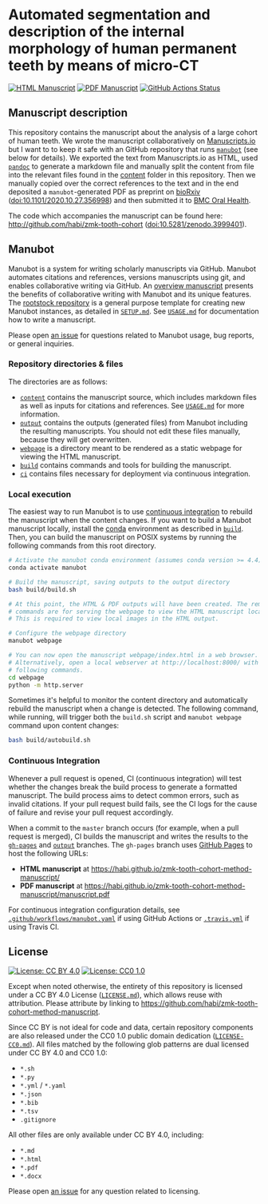 # Automated segmentation and description of the internal morphology of human permanent teeth by means of micro-CT

[![HTML Manuscript](https://img.shields.io/badge/manuscript-HTML-blue.svg)](https://habi.github.io/zmk-tooth-cohort-method-manuscript/)
[![PDF Manuscript](https://img.shields.io/badge/manuscript-PDF-blue.svg)](https://habi.github.io/zmk-tooth-cohort-method-manuscript/manuscript.pdf)
[![GitHub Actions Status](https://github.com/habi/zmk-tooth-cohort-method-manuscript/workflows/Manubot/badge.svg)](https://github.com/habi/zmk-tooth-cohort-method-manuscript/actions)
<!-- [![Travis Build Status](https://travis-ci.com/habi/zmk-tooth-cohort-method-manuscript.svg?branch=master)](https://travis-ci.com/habi/zmk-tooth-cohort-method-manuscript) -->
<!-- usage note: delete CI badges above for services not used by your manuscript -->

## Manuscript description

This repository contains the manuscript about the analysis of a large cohort of human teeth.
We wrote the manuscript collaboratively on [Manuscripts.io](https://www.manuscripts.io/) but I want to to keep it safe with an GitHub repository that runs [`manubot`](https://manubot.org) (see below for details).
We exported the text from Manuscripts.io as HTML, used [`pandoc`](https://pandoc.org) to generate a markdown file and manually split the content from file into the relevant files found in the [content](content) folder in this repository.
Then we manually copied over the correct references to the text and in the end deposited a `manubot`-generated PDF as preprint on [bioRxiv](https://www.biorxiv.org/) ([doi:10.1101/2020.10.27.356998](https://doi.org/10.1101/2020.10.27.356998)) and then submitted it to [BMC Oral Health](https://bmcoralhealth.biomedcentral.com).

The code which accompanies the manuscript can be found here: http://github.com/habi/zmk-tooth-cohort ([doi:10.5281/zenodo.3999401](https://doi.org/10.5281/zenodo.3999401)).

## Manubot

<!-- usage note: do not edit this section -->

Manubot is a system for writing scholarly manuscripts via GitHub.
Manubot automates citations and references, versions manuscripts using git, and enables collaborative writing via GitHub.
An [overview manuscript](https://greenelab.github.io/meta-review/ "Open collaborative writing with Manubot") presents the benefits of collaborative writing with Manubot and its unique features.
The [rootstock repository](https://git.io/fhQH1) is a general purpose template for creating new Manubot instances, as detailed in [`SETUP.md`](SETUP.md).
See [`USAGE.md`](USAGE.md) for documentation how to write a manuscript.

Please open [an issue](https://git.io/fhQHM) for questions related to Manubot usage, bug reports, or general inquiries.

### Repository directories & files

The directories are as follows:

+ [`content`](content) contains the manuscript source, which includes markdown files as well as inputs for citations and references.
  See [`USAGE.md`](USAGE.md) for more information.
+ [`output`](output) contains the outputs (generated files) from Manubot including the resulting manuscripts.
  You should not edit these files manually, because they will get overwritten.
+ [`webpage`](webpage) is a directory meant to be rendered as a static webpage for viewing the HTML manuscript.
+ [`build`](build) contains commands and tools for building the manuscript.
+ [`ci`](ci) contains files necessary for deployment via continuous integration.

### Local execution

The easiest way to run Manubot is to use [continuous integration](#continuous-integration) to rebuild the manuscript when the content changes.
If you want to build a Manubot manuscript locally, install the [conda](https://conda.io) environment as described in [`build`](build).
Then, you can build the manuscript on POSIX systems by running the following commands from this root directory.

```sh
# Activate the manubot conda environment (assumes conda version >= 4.4)
conda activate manubot

# Build the manuscript, saving outputs to the output directory
bash build/build.sh

# At this point, the HTML & PDF outputs will have been created. The remaining
# commands are for serving the webpage to view the HTML manuscript locally.
# This is required to view local images in the HTML output.

# Configure the webpage directory
manubot webpage

# You can now open the manuscript webpage/index.html in a web browser.
# Alternatively, open a local webserver at http://localhost:8000/ with the
# following commands.
cd webpage
python -m http.server
```

Sometimes it's helpful to monitor the content directory and automatically rebuild the manuscript when a change is detected.
The following command, while running, will trigger both the `build.sh` script and `manubot webpage` command upon content changes:

```sh
bash build/autobuild.sh
```

### Continuous Integration

Whenever a pull request is opened, CI (continuous integration) will test whether the changes break the build process to generate a formatted manuscript.
The build process aims to detect common errors, such as invalid citations.
If your pull request build fails, see the CI logs for the cause of failure and revise your pull request accordingly.

When a commit to the `master` branch occurs (for example, when a pull request is merged), CI builds the manuscript and writes the results to the [`gh-pages`](https://github.com/habi/zmk-tooth-cohort-method-manuscript/tree/gh-pages) and [`output`](https://github.com/habi/zmk-tooth-cohort-method-manuscript/tree/output) branches.
The `gh-pages` branch uses [GitHub Pages](https://pages.github.com/) to host the following URLs:

+ **HTML manuscript** at https://habi.github.io/zmk-tooth-cohort-method-manuscript/
+ **PDF manuscript** at https://habi.github.io/zmk-tooth-cohort-method-manuscript/manuscript.pdf

For continuous integration configuration details, see [`.github/workflows/manubot.yaml`](.github/workflows/manubot.yaml) if using GitHub Actions or [`.travis.yml`](.travis.yml) if using Travis CI.

## License

<!--
usage note: edit this section to change the license of your manuscript or source code changes to this repository.
We encourage users to openly license their manuscripts, which is the default as specified below.
-->

[![License: CC BY 4.0](https://img.shields.io/badge/License%20All-CC%20BY%204.0-lightgrey.svg)](http://creativecommons.org/licenses/by/4.0/)
[![License: CC0 1.0](https://img.shields.io/badge/License%20Parts-CC0%201.0-lightgrey.svg)](https://creativecommons.org/publicdomain/zero/1.0/)

Except when noted otherwise, the entirety of this repository is licensed under a CC BY 4.0 License ([`LICENSE.md`](LICENSE.md)), which allows reuse with attribution.
Please attribute by linking to https://github.com/habi/zmk-tooth-cohort-method-manuscript.

Since CC BY is not ideal for code and data, certain repository components are also released under the CC0 1.0 public domain dedication ([`LICENSE-CC0.md`](LICENSE-CC0.md)).
All files matched by the following glob patterns are dual licensed under CC BY 4.0 and CC0 1.0:

+ `*.sh`
+ `*.py`
+ `*.yml` / `*.yaml`
+ `*.json`
+ `*.bib`
+ `*.tsv`
+ `.gitignore`

All other files are only available under CC BY 4.0, including:

+ `*.md`
+ `*.html`
+ `*.pdf`
+ `*.docx`

Please open [an issue](https://github.com/habi/zmk-tooth-cohort-method-manuscript/issues) for any question related to licensing.

